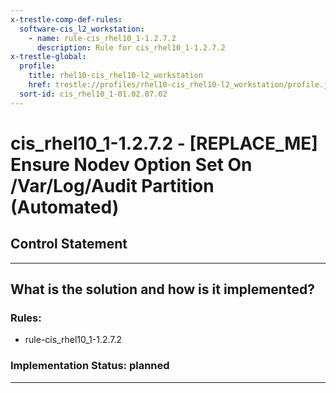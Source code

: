 ```yaml
---
x-trestle-comp-def-rules:
  software-cis_l2_workstation:
    - name: rule-cis_rhel10_1-1.2.7.2
      description: Rule for cis_rhel10_1-1.2.7.2
x-trestle-global:
  profile:
    title: rhel10-cis_rhel10-l2_workstation
    href: trestle://profiles/rhel10-cis_rhel10-l2_workstation/profile.json
  sort-id: cis_rhel10_1-01.02.07.02
---
```


# cis_rhel10_1-1.2.7.2 - \[REPLACE_ME\] Ensure Nodev Option Set On /Var/Log/Audit Partition (Automated)

## Control Statement

______________________________________________________________________

## What is the solution and how is it implemented?

<!-- For implementation status enter one of: implemented, partial, planned, alternative, not-applicable -->

<!-- Note that the list of rules under ### Rules: is read-only and changes will not be captured after assembly to JSON -->

<!-- Add control implementation description here for control: cis_rhel10_1-1.2.7.2 -->

### Rules:

  - rule-cis_rhel10_1-1.2.7.2

### Implementation Status: planned

______________________________________________________________________
